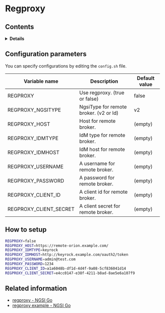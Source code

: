 # Regproxy

## Contents

<details>
<summary><strong>Details</strong></summary>

-   [Configuration parameters](#configuration-parameters)
-   [How to setup](#how-to-setup)
-   [Related information](#related-information)

</details>

## Configuration parameters

You can specify configurations by editing the `config.sh` file.

| Variable name            | Description                            | Default value |
| ------------------------ | -------------------------------------- | ------------- |
| REGPROXY                 | Use regproxy. (true or false)          | false         |
| REGPROXY\_NGSITYPE       | NgsiType for remote broker. (v2 or ld) | v2            |
| REGPROXY\_HOST           | Host for remote broker.                | (empty)       |
| REGPROXY\_IDMTYPE        | IdM type for remote broker.            | (empty)       |
| REGPROXY\_IDMHOST        | IdM host for remote broker.            | (empty)       |
| REGPROXY\_USERNAME       | A username for remote broker.          | (empty)       |
| REGPROXY\_PASSWORD       | A password for remote broker.          | (empty)       |
| REGPROXY\_CLIENT\_ID     | A client id for remote broker.         | (empty)       |
| REGPROXY\_CLIENT\_SECRET | A client secret for remote broker.     | (empty)       |

## How to setup

```bash
REGPROXY=false
REGPROXY_HOST=https://remote-orion.example.com/
REGPROXY_IDMTYPE=keyrock
REGPROXY_IDMHOST=http://keyrock.example.com/oauth2/token
REGPROXY_USERNAME=admin@test.com
REGPROXY_PASSWORD=1234
REGPROXY_CLIENT_ID=a1a6048b-df1d-4d4f-9a08-5cf836041d14
REGPROXY_CLIENT_SECRET=e4cc0147-e38f-4211-b8ad-8ae5e6a107f9
```

## Related information

-   [regproxy - NGSI Go](https://ngsi-go.letsfiware.jp/convenience/regproxy/)
-   [regproxy example - NGSI Go](https://github.com/lets-fiware/ngsi-go/tree/main/extras/registration_proxy)
